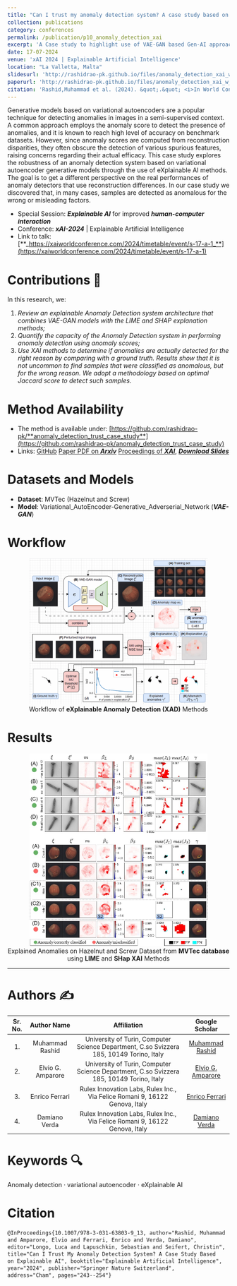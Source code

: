 ```yaml
---
title: "Can I trust my anomaly detection system? A case study based on explainable AI"
collection: publications
category: conferences
permalink: /publication/p10_anomaly_detection_xai
excerpt: 'A Case study to highlight use of VAE-GAN based Gen-AI approach to detect Anomalies in Industrial Inspection systems.'
date: 17-07-2024
venue: 'xAI 2024 | Explainable Artificial Intelligence'
location: "La Valletta, Malta"
slidesurl: 'http://rashidrao-pk.github.io/files/anomaly_detection_xai_w_slides.pdf'
paperurl: 'http://rashidrao-pk.github.io/files/anomaly_detection_xai_w_paper.pdf'
citation: 'Rashid,Muhammad et al. (2024). &quot;.&quot; <i>In World Conference on Explainable Artificial Intelligence, pp. 243-254. Cham: Springer Nature Switzerland, 2024</i>.'
---
```


Generative models based on variational autoencoders are a popular technique for detecting anomalies in images in a semi-supervised context. A common approach employs the anomaly score to detect the presence of anomalies, and it is known to reach high level of accuracy on benchmark datasets. However, since anomaly scores are computed from reconstruction disparities, they often obscure the detection of various spurious features, raising concerns regarding their actual efficacy. 
This case study explores the robustness of an anomaly detection system based on variational autoencoder generative models through the use of eXplainable AI methods. The goal is to get a different perspective on the real performances of anomaly detectors that use reconstruction differences. In our case study we discovered that, in many cases, samples are detected as anomalous for the wrong or misleading factors. 


*   Special Session: **_Explainable AI_** for improved **_human-computer interaction_**
*   Conference: **_xAI-2024_** | Explainable Artificial Intelligence
*   Link to talk:   [**_https://xaiworldconference.com/2024/timetable/event/s-17-a-1_**](https://xaiworldconference.com/2024/timetable/event/s-17-a-1)

Contributions 📃
===
In this research, we:

1. *Review an explainable Anomaly Detection system architecture that combines VAE-GAN
models with the LIME and SHAP explanation methods;*
2. *Quantify the capacity of the Anomaly Detection system in performing anomaly detection
using anomaly scores;*
3. *Use XAI methods to determine if anomalies are actually detected for the
right reason by comparing with a ground truth. Results show that it is not
uncommon to find samples that were classified as anomalous, but for the
wrong reason. We adopt a methodology based on optimal Jaccard score to
detect such samples.*

Method Availability
===
*   The method is available under: [https://github.com/rashidrao-pk/**anomaly_detection_trust_case_study**](https://github.com/rashidrao-pk/anomaly_detection_trust_case_study)
*   Links: [GitHub](https://github.com/rashidrao-pk/anomaly_detection_trust_case_study) [Paper PDF on **_Arxiv_**](https://arxiv.org/abs/2407.19951) [Proceedings of **_XAI_**](https://link.springer.com/chapter/10.1007/978-3-031-63803-9_13), [**_Download Slides_**](https://rashidrao-pk.github.io/files/anomaly_detection_xai_w_slides.pdf) 

Datasets and Models
===
*   **Dataset**:    MVTec (Hazelnut and Screw)
*   **Model**:      Variational_AutoEncoder-Generative_Adverserial_Network (**_VAE-GAN_**) 

Workflow
===
<center>
<img  width='80%' src='../files/papers_data/anomaly_detection_xai.gif'> 
<br><caption> Workflow of <b>eXplainable Anomaly Detection (XAD)</b> Methods </caption>
</center>

Results
===
<center>
<img  width='80%' src='../files/papers_data/results_xad.jpg'> 
<br><caption> Explained Anomalies on Hazelnut and Screw Dataset from <b>MVTec database</b> using <b>LIME</b> and <b>SHap XAI</b> Methods </caption>
</center>

---

Authors ✍️
===
| Sr. No. | Author Name | Affiliation | Google Scholar | 
| :--:    | :--:        | :--:        | :--:           | 
| 1. | Muhammad Rashid | University of Turin, Computer Science Department, C.so Svizzera 185, 10149 Torino, Italy | [Muhammad Rashid](https://scholar.google.com/citations?user=F5u_Z5MAAAAJ&hl=en) | 
| 2. | Elvio G. Amparore | University of Turin, Computer Science Department, C.so Svizzera 185, 10149 Torino, Italy | [Elvio G. Amparore](https://scholar.google.com/citations?user=Hivlp1kAAAAJ&hl=en&oi=ao) | 
| 3. | Enrico Ferrari | Rulex Innovation Labs, Rulex Inc., Via Felice Romani 9, 16122 Genova, Italy | [Enrico Ferrari](https://scholar.google.com/citations?user=QOflGNIAAAAJ&hl=en&oi=ao) | 
| 4. | Damiano Verda | Rulex Innovation Labs, Rulex Inc., Via Felice Romani 9, 16122 Genova, Italy | [Damiano Verda](https://scholar.google.com/citations?user=t6o9YSsAAAAJ&hl=en&oi=ao) |

Keywords 🔍
===
Anomaly detection · variational autoencoder · eXplainable
AI

Citation
===
```
@InProceedings{10.1007/978-3-031-63803-9_13, author="Rashid, Muhammad and Amparore, Elvio and Ferrari, Enrico and Verda, Damiano", editor="Longo, Luca and Lapuschkin, Sebastian and Seifert, Christin", title="Can I Trust My Anomaly Detection System? A Case Study Based on Explainable AI", booktitle="Explainable Artificial Intelligence",
year="2024", publisher="Springer Nature Switzerland",
address="Cham", pages="243--254"}
```



